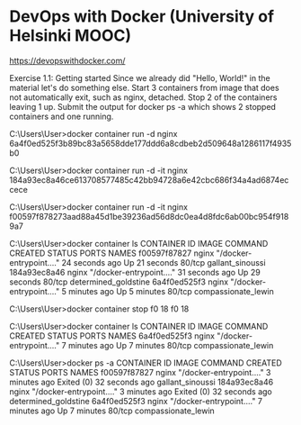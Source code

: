 # DevOps with Docker (University of Helsinki MOOC)
https://devopswithdocker.com/

Exercise 1.1: Getting started
Since we already did "Hello, World!" in the material let's do something else.
Start 3 containers from image that does not automatically exit, such as nginx, detached.
Stop 2 of the containers leaving 1 up.
Submit the output for docker ps -a which shows 2 stopped containers and one running.

C:\Users\User>docker container run -d nginx
6a4f0ed525f3b89bc83a5658dde177ddd6a8cdbeb2d509648a1286117f4935b0

C:\Users\User>docker container run -d -it nginx
184a93ec8a46ce613708577485c42bb94728a6e42cbc686f34a4ad6874eccece

C:\Users\User>docker container run -d -it nginx
f00597f878273aad88a45d1be39236ad56d8dc0ea4d8fdc6ab00bc954f9189a7

C:\Users\User>docker container ls
CONTAINER ID   IMAGE     COMMAND                  CREATED          STATUS          PORTS     NAMES
f00597f87827   nginx     "/docker-entrypoint.…"   24 seconds ago   Up 21 seconds   80/tcp    gallant_sinoussi
184a93ec8a46   nginx     "/docker-entrypoint.…"   31 seconds ago   Up 29 seconds   80/tcp    determined_goldstine
6a4f0ed525f3   nginx     "/docker-entrypoint.…"   5 minutes ago    Up 5 minutes    80/tcp    compassionate_lewin

C:\Users\User>docker container stop f0 18
f0
18

C:\Users\User>docker container ls
CONTAINER ID   IMAGE     COMMAND                  CREATED         STATUS         PORTS     NAMES
6a4f0ed525f3   nginx     "/docker-entrypoint.…"   7 minutes ago   Up 7 minutes   80/tcp    compassionate_lewin

C:\Users\User>docker ps -a
CONTAINER ID   IMAGE                           COMMAND                  CREATED         STATUS                      PORTS     NAMES
f00597f87827   nginx                           "/docker-entrypoint.…"   3 minutes ago   Exited (0) 32 seconds ago             gallant_sinoussi
184a93ec8a46   nginx                           "/docker-entrypoint.…"   3 minutes ago   Exited (0) 32 seconds ago             determined_goldstine
6a4f0ed525f3   nginx                           "/docker-entrypoint.…"   7 minutes ago   Up 7 minutes                80/tcp    compassionate_lewin
